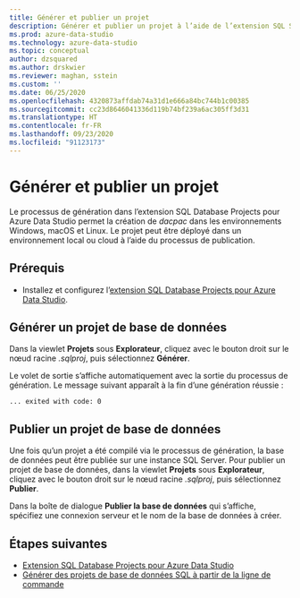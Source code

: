 ```yaml
---
title: Générer et publier un projet
description: Générer et publier un projet à l’aide de l’extension SQL Server Database Projects
ms.prod: azure-data-studio
ms.technology: azure-data-studio
ms.topic: conceptual
author: dzsquared
ms.author: drskwier
ms.reviewer: maghan, sstein
ms.custom: ''
ms.date: 06/25/2020
ms.openlocfilehash: 4320873affdab74a31d1e666a84bc744b1c00385
ms.sourcegitcommit: cc23d8646041336d119b74bf239a6ac305ff3d31
ms.translationtype: HT
ms.contentlocale: fr-FR
ms.lasthandoff: 09/23/2020
ms.locfileid: "91123173"
---
```

# <a name="build-and-publish-a-project"></a>Générer et publier un projet

Le processus de génération dans l’extension SQL Database Projects pour Azure Data Studio permet la création de *dacpac* dans les environnements Windows, macOS et Linux. Le projet peut être déployé dans un environnement local ou cloud à l’aide du processus de publication.

## <a name="prerequisites"></a>Prérequis

- Installez et configurez l’[extension SQL Database Projects pour Azure Data Studio](sql-database-project-extension.md).

## <a name="build-a-database-project"></a>Générer un projet de base de données

 Dans la viewlet **Projets** sous **Explorateur**, cliquez avec le bouton droit sur le nœud racine *.sqlproj*, puis sélectionnez **Générer**.

 Le volet de sortie s’affiche automatiquement avec la sortie du processus de génération.  Le message suivant apparaît à la fin d’une génération réussie : 

 ``` ... exited with code: 0 ```

## <a name="publish-a-database-project"></a>Publier un projet de base de données

Une fois qu’un projet a été compilé via le processus de génération, la base de données peut être publiée sur une instance SQL Server. Pour publier un projet de base de données, dans la viewlet **Projets** sous **Explorateur**, cliquez avec le bouton droit sur le nœud racine *.sqlproj*, puis sélectionnez **Publier**.

Dans la boîte de dialogue **Publier la base de données** qui s’affiche, spécifiez une connexion serveur et le nom de la base de données à créer.

## <a name="next-steps"></a>Étapes suivantes

- [Extension SQL Database Projects pour Azure Data Studio](sql-database-project-extension.md)
- [Générer des projets de base de données SQL à partir de la ligne de commande](sql-database-project-extension-build-from-command-line.md)
